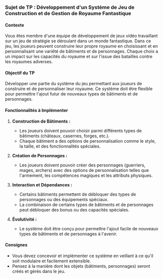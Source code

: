 ### Sujet de TP : Développement d'un Système de Jeu de Construction et de Gestion de Royaume Fantastique

#### Contexte
Vous êtes membre d'une équipe de développement de jeux vidéo travaillant sur un jeu de stratégie se déroulant dans un monde fantastique. Dans ce jeu, les joueurs peuvent construire leur propre royaume en choisissant et en personnalisant une variété de bâtiments et de personnages. Chaque choix a un impact sur les capacités du royaume et sur l'issue des batailles contre les royaumes adverses.

#### Objectif du TP
Développer une partie du système du jeu permettant aux joueurs de construire et de personnaliser leur royaume. Ce système doit être flexible pour permettre l'ajout futur de nouveaux types de bâtiments et de personnages.

#### Fonctionnalités à Implémenter

1. **Construction de Bâtiments :**
    - Les joueurs doivent pouvoir choisir parmi différents types de bâtiments (châteaux, casernes, forges, etc.).
    - Chaque bâtiment a des options de personnalisation comme le style, la taille, et des fonctionnalités spéciales.

2. **Création de Personnages :**
    - Les joueurs doivent pouvoir créer des personnages (guerriers, mages, archers) avec des options de personnalisation telles que l'armement, les compétences magiques et les attributs physiques.

3. **Interaction et Dépendances :**
    - Certains bâtiments permettent de débloquer des types de personnages ou des équipements spéciaux.
    - La combinaison de certains types de bâtiments et de personnages peut débloquer des bonus ou des capacités spéciales.

4. **Évolutivité :**
    - Le système doit être conçu pour permettre l'ajout facile de nouveaux types de bâtiments et de personnages à l'avenir.

#### Consignes

- Vous devez concevoir et implémenter ce système en veillant à ce qu'il soit modulaire et facilement extensible.
- Pensez à la manière dont les objets (bâtiments, personnages) seront créés et gérés dans le jeu.

